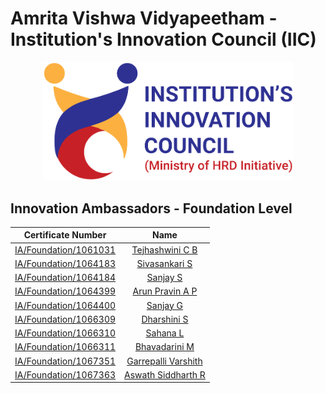 # Amrita Vishwa Vidyapeetham - Institution's Innovation Council (IIC)

<p align="center">
  <img src="https://raw.githubusercontent.com/AVV-IIC/Admin/refs/heads/main/Assets/logo/IIC.png" alt="IIC Logo" width=400 />
</p>

## Innovation Ambassadors - Foundation Level

|                  Certificate Number                |            Name          |
|:--------------------------------------------------:|:------------------------:|
|   [IA/Foundation/1061031](cert/IAF_1061031.pdf)    |   [Tejhashwini C B]()    |
|   [IA/Foundation/1064183](cert/IAF_1064183.pdf)    |     [Sivasankari S]()    |
|   [IA/Foundation/1064184](cert/IAF_1064184.pdf)    |       [Sanjay S]()       |
|   [IA/Foundation/1064399](cert/IAF_1064399.pdf)    |    [Arun Pravin A P]()   |
|   [IA/Foundation/1064400](cert/IAF_1064400.pdf)    |       [Sanjay G]()       |
|   [IA/Foundation/1066309](cert/IAF_1066309.pdf)    |      [Dharshini S]()     |
|   [IA/Foundation/1066310](cert/IAF_1066310.pdf)    |        [Sahana L]()      |
|   [IA/Foundation/1066311](cert/IAF_1066311.pdf)    |     [Bhavadarini M]()    |
|   [IA/Foundation/1067351](cert/IAF_1067351.pdf)    |  [Garrepalli Varshith]() |
|   [IA/Foundation/1067363](cert/IAF_1067363.pdf)    |  [Aswath Siddharth R]()  |



